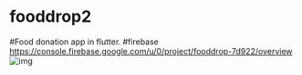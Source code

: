 # fooddrop2

#Food donation app in flutter.
#firebase
https://console.firebase.google.com/u/0/project/fooddrop-7d922/overview
![img](assets/spash.png)
